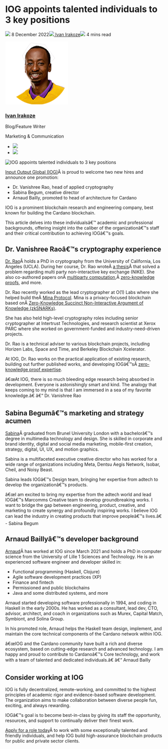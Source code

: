 # IOG appoints talented individuals to 3 key positions
![](img/2022-12-08-iog-appoints-talented-individuals-to-3-key-positions-1.002.png) 8 December 2022![](img/2022-12-08-iog-appoints-talented-individuals-to-3-key-positions-1.002.png)[ Ivan Irakoze](/en/blog/authors/ivan-irakoze/page-1/)![](img/2022-12-08-iog-appoints-talented-individuals-to-3-key-positions-1.003.png) 4 mins read

![Ivan Irakoze](img/2022-12-08-iog-appoints-talented-individuals-to-3-key-positions-1.004.png)[](/en/blog/authors/ivan-irakoze/page-1/)
### [**Ivan Irakoze**](/en/blog/authors/ivan-irakoze/page-1/)
Blog/Feature Writer

Marketing & Communication

- ![](img/2022-12-08-iog-appoints-talented-individuals-to-3-key-positions-1.005.png)[](mailto:ivan.irakoze@iohk.io "Email")
- ![](img/2022-12-08-iog-appoints-talented-individuals-to-3-key-positions-1.006.png)[](https://twitter.com/The_ADA_Poet "Twitter")

![IOG appoints talented individuals to 3 key positions](img/2022-12-08-iog-appoints-talented-individuals-to-3-key-positions-1.007.png)

[Input Output Global (IOG)](https://iohk.io/en/about/)Â is proud to welcome two new hires and announce one promotion:

- Dr. Vanishree Rao, head of applied cryptography
- Sabina Begum, creative director
- Arnaud Bailly, promoted to head of architecture for Cardano

IOG is a prominent blockchain research and engineering company, best known for building the Cardano blockchain.

This article delves into these individualsâ€™ academic and professional backgrounds, offering insight into the caliber of the organizationâ€™s staff and their critical contribution to achieving IOGâ€™s goals.
## **Dr. Vanishree Raoâ€™s cryptography experience**
[Dr. Rao](https://www.linkedin.com/in/vanishree-rao/)Â holds a PhD in cryptography from the University of California, Los Angeles (UCLA). During her course, Dr. Rao wroteÂ [a thesis](https://escholarship.org/uc/item/55g8v0ws)Â that solved a problem regarding multi party non-interactive key exchange (NIKE). She also co-authored papers onÂ [multiparty computation](https://scholar.google.com/citations?view_op=view_citation&hl=en&user=nkD1ArIAAAAJ&citation_for_view=nkD1ArIAAAAJ:d1gkVwhDpl0C),Â [zero-knowledge proofs](https://eprint.iacr.org/2014/143), and more.

Dr. Rao recently worked as the lead cryptographer at O(1) Labs where she helped build theÂ [Mina Protocol](https://minaprotocol.com/about). Mina is a privacy-focused blockchain based onÂ [Zero-Knowledge Succinct Non-Interactive Argument of Knowledge (zkSNARKs)](https://minaprotocol.com/blog/a-guide-to-zk-snarks).

She has also held high-level cryptography roles including senior cryptographer at Intertrust Technologies, and research scientist at Xerox PARC where she worked on government-funded and industry-need-driven projects.

Dr. Rao is a technical adviser to various blockchain projects, including Horizen Labs, Space and Time, and Berkeley Blockchain Xcelerator.

At IOG, Dr. Rao works on the practical application of existing research, building out further published works, and developing IOGâ€™sÂ [zero-knowledge proof expertise](https://iohk.io/en/blog/posts/2022/09/01/zk-snarks-updatable-setups-on-the-blockchain/).

â€œAt IOG, there is so much bleeding edge research being absorbed in development. Everyone is astonishingly smart and kind. The analogy that keeps coming to my mind is that I am immersed in a sea of my favorite knowledge.â€ â€“ Dr. Vanishree Rao
## **Sabina Begumâ€™s marketing and strategy acumen**
[Sabina](https://www.linkedin.com/in/sabinabegum09/)Â graduated from Brunel University London with a bachelorâ€™s degree in multimedia technology and design. She is skilled in corporate and brand identity, digital and social media marketing, mobile-first creation, strategy, digital, UI, UX, and motion graphics.

Sabina is a multifaceted executive creative director who has worked for a wide range of organizations including Meta, Dentsu Aegis Network, Isobar, Cheil, and Noisy Beast.

Sabina leads IOGâ€™s Design team, bringing her expertise from adtech to develop the organizationâ€™s products.

â€œI am excited to bring my expertise from the adtech world and lead IOGâ€™s Marcomms Creative team to develop groundbreaking works. I want to bridge the gap between engineering, product, creative, and marketing to create synergy and profoundly inspiring works. I believe IOG can lead the industry in creating products that improve peopleâ€™s lives.â€ - Sabina Begum
## **Arnaud Baillyâ€™s developer background**
[Arnaud](https://www.linkedin.com/in/arnaudbailly/)Â has worked at IOG since March 2021 and holds a PhD in computer science from the University of Lille 1 Sciences and Technology. He is an experienced software engineer and developer skilled in:

- Functional programming (Haskell, Clojure)
- Agile software development practices (XP)
- Finance and fintech
- Permissioned and public blockchains
- Java and some distributed systems, and more

Arnaud started developing software professionally in 1994, and coding in Haskell in the early 2000s. He has worked as a consultant, lead dev, CTO, advisor, architect, and coach in organizations such as Murex, Capital Match, Symbiont, and Solina Group.

In his promoted role, Arnaud helps the Haskell team design, implement, and maintain the core technical components of the Cardano network within IOG.

â€œIOG and the Cardano community have built a rich and diverse ecosystem, based on cutting-edge research and advanced technology. I am happy and proud to contribute to Cardanoâ€™s Core technology, and work with a team of talented and dedicated individuals.â€ â€“ Arnaud Bailly
## **Consider working at IOG**
IOG is fully decentralized, remote-working, and committed to the highest principles of academic rigor and evidence-based software development. The organization aims to make collaboration between diverse people fun, exciting, and always rewarding.

IOGâ€™s goal is to become best-in-class by giving its staff the opportunity, resources, and support to continually deliver their finest work.

[Apply for a role today](https://apply.workable.com/io-global/)Â to work with some exceptionally talented and friendly individuals, and help IOG build high-assurance blockchain products for public and private sector clients.
